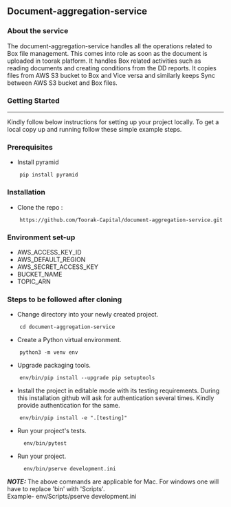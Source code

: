## Document-aggregation-service

### About the service

The document-aggregation-service handles all the operations related to Box file management. This comes into role as soon as the document is uploaded in toorak platform. It handles Box related activities such as reading documents and creating conditions from the DD reports. It copies files from AWS S3 bucket to Box and Vice versa and similarly keeps Sync between AWS S3 bucket and Box files.


### Getting Started
---------------
Kindly follow below instructions for setting up your project locally. To get a local copy up and running follow these simple example steps.

### Prerequisites

- Install pyramid
```
    pip install pyramid
```

### Installation
- Clone the repo :
```
    https://github.com/Toorak-Capital/document-aggregation-service.git
```

### Environment set-up

- AWS_ACCESS_KEY_ID
- AWS_DEFAULT_REGION
- AWS_SECRET_ACCESS_KEY
- BUCKET_NAME
- TOPIC_ARN

### Steps to be followed after cloning

- Change directory into your newly created project.
```
    cd document-aggregation-service
```

- Create a Python virtual environment.
```
    python3 -m venv env
```

- Upgrade packaging tools.
```
    env/bin/pip install --upgrade pip setuptools        
```

- Install the project in editable mode with its testing requirements. During this installation github will ask for authentication several times. Kindly provide authentication for the same.
```
    env/bin/pip install -e ".[testing]"                 
```


- Run your project's tests.
  ```
    env/bin/pytest                                    
  ```

- Run your project.
  ```
    env/bin/pserve development.ini                       
  ```

**_NOTE:_**  The above commands are applicable for Mac. For windows one will have to replace 'bin' with 'Scripts'.<br /> 
Example- env/Scripts/pserve development.ini
